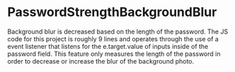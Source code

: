 # PasswordStrengthBackgroundBlur
Background blur is decreased based on the length of the password. The JS code for this project is roughly 9 lines and operates through the use of a event listener that listens for the e.target.value of inputs inside of the password field. This feature only measures the length of the password in order to decrease or increase the blur of the background photo.
